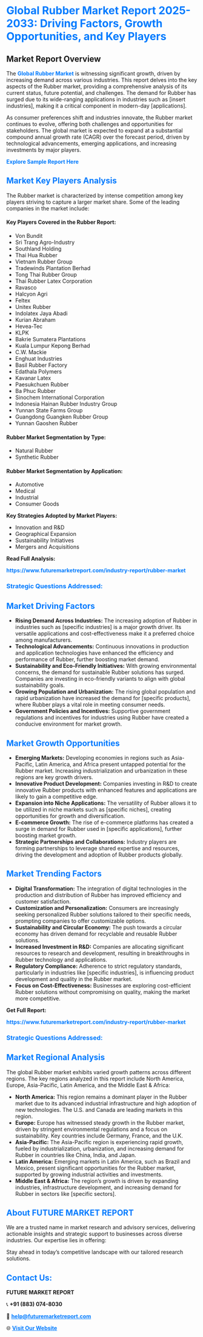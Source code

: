 <h1 style="color: #007BFF;">Global Rubber Market Report 2025-2033: Driving Factors, Growth Opportunities, and Key Players</h1>

<section id="overview">
<h2>Market Report Overview</h2>
<p>The <a href="https://www.futuremarketreport.com/industry-report/rubber-market" style="color: #007BFF; text-decoration: none;"><strong>Global Rubber Market</strong></a> is witnessing significant growth, driven by increasing demand across various industries. This report delves into the key aspects of the Rubber market, providing a comprehensive analysis of its current status, future potential, and challenges. The demand for Rubber has surged due to its wide-ranging applications in industries such as [insert industries], making it a critical component in modern-day [applications].</p>
<p>As consumer preferences shift and industries innovate, the Rubber market continues to evolve, offering both challenges and opportunities for stakeholders. The global market is expected to expand at a substantial compound annual growth rate (CAGR) over the forecast period, driven by technological advancements, emerging applications, and increasing investments by major players.</p>
</section>

<section id="overview">
<p><a href="https://www.futuremarketreport.com/request-sample/reportId=30840" style="color: #007BFF; text-decoration: none;"><strong>Explore Sample Report Here</strong></a></p>
</section>

<section id="key-players">
<h2 style="color: #007BFF;">Market Key Players Analysis</h2>
<p>The Rubber market is characterized by intense competition among key players striving to capture a larger market share. Some of the leading companies in the market include:</p>
<h4>Key Players Covered in the Rubber Report:</h4>
<ul><li>Von Bundit</li><li>Sri Trang Agro-Industry</li><li>Southland Holding</li><li>Thai Hua Rubber</li><li>Vietnam Rubber Group</li><li>Tradewinds Plantation Berhad</li><li>Tong Thai Rubber Group</li><li>Thai Rubber Latex Corporation</li><li>Ravasco</li><li>Halcyon Agri</li><li>Feltex</li><li>Unitex Rubber</li><li>Indolatex Jaya Abadi</li><li>Kurian Abraham</li><li>Hevea-Tec</li><li>KLPK</li><li>Bakrie Sumatera Plantations</li><li>Kuala Lumpur Kepong Berhad</li><li>C.W. Mackie</li><li>Enghuat Industries</li><li>Basil Rubber Factory</li><li>Edathala Polymers</li><li>Kavanar Latex</li><li>Paesukchuen Rubber</li><li>Ba Phuc Rubber</li><li>Sinochem International Corporation</li><li>Indonesia Hainan Rubber Industry Group</li><li>Yunnan State Farms Group</li><li>Guangdong Guangken Rubber Group</li><li>Yunnan Gaoshen Rubber</li></ul>
<h4>Rubber Market Segmentation by Type:</h4>
<ul><li>Natural Rubber</li><li>Synthetic Rubber</li></ul>

<h4>Rubber Market Segmentation by Application:</h4>
<ul><li>Automotive</li><li>Medical</li><li>Industrial</li><li>Consumer Goods</li></ul>
<p><strong>Key Strategies Adopted by Market Players:</strong></p>
<ul>
<li>Innovation and R&D</li>
<li>Geographical Expansion</li>
<li>Sustainability Initiatives</li>
<li>Mergers and Acquisitions</li>
</ul>
</section>

<section>
<p><strong>Read Full Analysis: </strong></p><a href="https://www.futuremarketreport.com/industry-report/rubber-market" style="color: #007BFF; text-decoration: none;"><strong>https://www.futuremarketreport.com/industry-report/rubber-market</strong></a>
<h3 style="color: #007BFF;">Strategic Questions Addressed:</h3>
</section>

<section id="driving-factors">
<h2 style="color: #007BFF;">Market Driving Factors</h2>
<ul>
<li><strong>Rising Demand Across Industries:</strong> The increasing adoption of Rubber in industries such as [specific industries] is a major growth driver. Its versatile applications and cost-effectiveness make it a preferred choice among manufacturers.</li>
<li><strong>Technological Advancements:</strong> Continuous innovations in production and application technologies have enhanced the efficiency and performance of Rubber, further boosting market demand.</li>
<li><strong>Sustainability and Eco-Friendly Initiatives:</strong> With growing environmental concerns, the demand for sustainable Rubber solutions has surged. Companies are investing in eco-friendly variants to align with global sustainability goals.</li>
<li><strong>Growing Population and Urbanization:</strong> The rising global population and rapid urbanization have increased the demand for [specific products], where Rubber plays a vital role in meeting consumer needs.</li>
<li><strong>Government Policies and Incentives:</strong> Supportive government regulations and incentives for industries using Rubber have created a conducive environment for market growth.</li>
</ul>
</section>

<section id="growth-opportunities">
<h2 style="color: #007BFF;">Market Growth Opportunities</h2>
<ul>
<li><strong>Emerging Markets:</strong> Developing economies in regions such as Asia-Pacific, Latin America, and Africa present untapped potential for the Rubber market. Increasing industrialization and urbanization in these regions are key growth drivers.</li>
<li><strong>Innovative Product Development:</strong> Companies investing in R&D to create innovative Rubber products with enhanced features and applications are likely to gain a competitive edge.</li>
<li><strong>Expansion into Niche Applications:</strong> The versatility of Rubber allows it to be utilized in niche markets such as [specific niches], creating opportunities for growth and diversification.</li>
<li><strong>E-commerce Growth:</strong> The rise of e-commerce platforms has created a surge in demand for Rubber used in [specific applications], further boosting market growth.</li>
<li><strong>Strategic Partnerships and Collaborations:</strong> Industry players are forming partnerships to leverage shared expertise and resources, driving the development and adoption of Rubber products globally.</li>
</ul>
</section>

<section id="trending-factors">
<h2 style="color: #007BFF;">Market Trending Factors</h2>
<ul>
<li><strong>Digital Transformation:</strong> The integration of digital technologies in the production and distribution of Rubber has improved efficiency and customer satisfaction.</li>
<li><strong>Customization and Personalization:</strong> Consumers are increasingly seeking personalized Rubber solutions tailored to their specific needs, prompting companies to offer customizable options.</li>
<li><strong>Sustainability and Circular Economy:</strong> The push towards a circular economy has driven demand for recyclable and reusable Rubber solutions.</li>
<li><strong>Increased Investment in R&D:</strong> Companies are allocating significant resources to research and development, resulting in breakthroughs in Rubber technology and applications.</li>
<li><strong>Regulatory Compliance:</strong> Adherence to strict regulatory standards, particularly in industries like [specific industries], is influencing product development and quality in the Rubber market.</li>
<li><strong>Focus on Cost-Effectiveness:</strong> Businesses are exploring cost-efficient Rubber solutions without compromising on quality, making the market more competitive.</li>
</ul>
</section>

<section>
<p><strong>Get Full Report: </strong></p><a href="https://www.futuremarketreport.com/industry-report/rubber-market" style="color: #007BFF; text-decoration: none;"><strong>https://www.futuremarketreport.com/industry-report/rubber-market</strong></a>
<h3 style="color: #007BFF;">Strategic Questions Addressed:</h3>
</section>


<section id="regional-analysis">
<h2 style="color: #007BFF;">Market Regional Analysis</h2>
<p>The global Rubber market exhibits varied growth patterns across different regions. The key regions analyzed in this report include North America, Europe, Asia-Pacific, Latin America, and the Middle East & Africa:</p>
<ul>
<li><strong>North America:</strong> This region remains a dominant player in the Rubber market due to its advanced industrial infrastructure and high adoption of new technologies. The U.S. and Canada are leading markets in this region.</li>
<li><strong>Europe:</strong> Europe has witnessed steady growth in the Rubber market, driven by stringent environmental regulations and a focus on sustainability. Key countries include Germany, France, and the U.K.</li>
<li><strong>Asia-Pacific:</strong> The Asia-Pacific region is experiencing rapid growth, fueled by industrialization, urbanization, and increasing demand for Rubber in countries like China, India, and Japan.</li>
<li><strong>Latin America:</strong> Emerging markets in Latin America, such as Brazil and Mexico, present significant opportunities for the Rubber market, supported by growing industrial activities and investments.</li>
<li><strong>Middle East & Africa:</strong> The region’s growth is driven by expanding industries, infrastructure development, and increasing demand for Rubber in sectors like [specific sectors].</li>
</ul>
</section>

<footer>
<h2 style="color: #007BFF;">About FUTURE MARKET REPORT</h2>
<p>We are a trusted name in market research and advisory services, delivering actionable insights and strategic support to businesses across diverse industries. Our expertise lies in offering:</p>

<p>Stay ahead in today’s competitive landscape with our tailored research solutions.</p>

<h2 style="color: #007BFF;">Contact Us:</h2>
<p><strong>FUTURE MARKET REPORT</strong></p>
<p>📞 <strong>+91 (883) 074-8030</strong></p>
<p>📧 <strong><a href="mailto:help@futuremarketreport.com" style="color: #007BFF;">help@futuremarketreport.com</a></strong></p>
<p>🌐 <strong><a href="https://www.futuremarketreport.com/" style="color: #007BFF;">Visit Our Website</a></strong></p>
</footer>